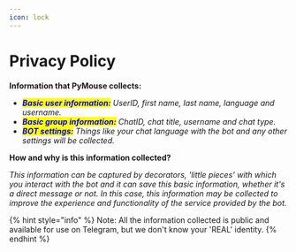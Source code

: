 ```yaml
---
icon: lock
---
```


# Privacy Policy

**Information that PyMouse collects:**

* _<mark style="color:blue;">**Basic user information:**</mark>_ _UserID, first name, last name, language and username._
* _<mark style="color:blue;">**Basic group information:**</mark>_ _ChatID, chat title, username and chat type._
* _<mark style="color:blue;">**BOT settings:**</mark>_ _Things like your chat language with the bot and any other settings will be collected._

**How and why is this information collected?**

_This information can be captured by decorators, 'little pieces' with which you interact with the bot and it can save this basic information, whether it's a direct message or not. In this case, this information may be collected to improve the experience and functionality of the service provided by the bot._

{% hint style="info" %}
Note: All the information collected is public and available for use on Telegram, but we don't know your 'REAL' identity.
{% endhint %}
